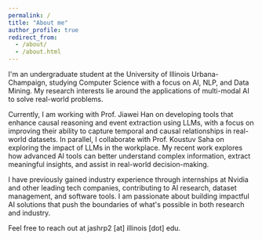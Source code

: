 ```yaml
---
permalink: /
title: "About me"
author_profile: true
redirect_from: 
  - /about/
  - /about.html
---
```


I'm an undergraduate student at the University of Illinois Urbana-Champaign, studying Computer Science with a focus on AI, NLP, and Data Mining. My research interests lie around the applications of multi-modal AI to solve real-world problems.

Currently, I am working with Prof. Jiawei Han on developing tools that enhance causal reasoning and event extraction using LLMs, with a focus on improving their ability to capture temporal and causal relationships in real-world datasets. In parallel, I collaborate with Prof. Koustuv Saha on exploring the impact of LLMs in the workplace. My recent work explores how advanced AI tools can better understand complex information, extract meaningful insights, and assist in real-world decision-making.

I have previously gained industry experience through internships at Nvidia and other leading tech companies, contributing to AI research, dataset management, and software tools. I am passionate about building impactful AI solutions that push the boundaries of what's possible in both research and industry.

Feel free to reach out at jashrp2 [at] illinois [dot] edu.

